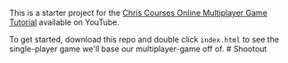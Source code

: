 This is a starter project for the [Chris Courses Online Multiplayer Game Tutorial](https://www.youtube.com/watch?v=Wcvqnx14cZA) available on YouTube.

To get started, download this repo and double click `index.html` to see the single-player game we'll base our multiplayer-game off of.
#   S h o o t o u t  
 